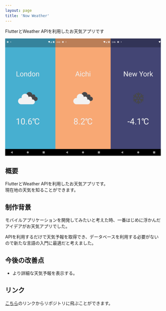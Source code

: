 ```yaml
---
layout: page
title: 'Now Weather'
---
```


FlutterとWeather APIを利用したお天気アプリです

<div align="center">
<img src="../images/thumbnail/now-weather.png" alt="Now Weather サムネイル">
</div>

## 概要

FlutterとWeather APIを利用したお天気アプリです。<br />
現在地の天気を知ることができます。

## 制作背景

モバイルアプリケーションを開発してみたいと考えた時、一番はじめに浮かんだアイデアがお天気アプリでした。

APIを利用するだけで天気予報を取得でき、データベースを利用する必要がないので新たな言語の入門に最適だと考えました。

## 今後の改善点

- より詳細な天気予報を表示する。

## リンク

[こちら](https://github.com/nakamura0907/now-weather)のリンクからリポジトリに飛ぶことができます。
